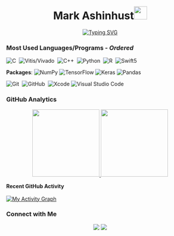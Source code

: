 <h1 align="center">Mark Ashinhust<img src="https://media.giphy.com/media/TEnXkcsHrP4YedChhA/giphy.gif" width="35"></h1>
<p align="center">
  <a href="https://git.io/typing-svg"><img src="https://readme-typing-svg.herokuapp.com?font=Fira+Code&pause=1000&color=FFAD00&center=true&width=435&lines=Embedded+Software+Developer;Computer+Engineering+Student;Neural+Network+Researcher" alt="Typing SVG" /></a>


### Most Used Languages/Programs - *Ordered*

![C](https://img.shields.io/badge/-C-05122A?style=flat&logo=C&logoColor=A8B9CC)&nbsp;
![Vitis/Vivado](https://img.shields.io/badge/-Vitis/Vivado-E01F27?logo=xilinx&logoColor=black&style=flat)&nbsp;
![C++](https://img.shields.io/badge/-C++-05122A?style=flat&logo=C%2B%2B&logoColor=00599C)&nbsp;
![Python](https://img.shields.io/badge/-Python-05122A?style=flat&logo=python)&nbsp;
![R](https://img.shields.io/badge/-R-276DC3?logo=r&logoColor=white&style=flat)&nbsp;
![Swift5](https://img.shields.io/badge/-Swift5-F05138?logo=swift&logoColor=black&style=flat)&nbsp;
  

__Packages__: 
![NumPy](https://img.shields.io/badge/numpy-%23013243.svg?style=flat&logo=numpy&logoColor=white)
![TensorFlow](https://img.shields.io/badge/TensorFlow-%23FF6F00.svg?style=flat&logo=TensorFlow&logoColor=white)
![Keras](https://img.shields.io/badge/Keras-%23D00000.svg?style=flat&logo=Keras&logoColor=white)
![Pandas](https://img.shields.io/badge/pandas-%23150458.svg?style=flat&logo=pandas&logoColor=white)


![Git](https://img.shields.io/badge/-Git-05122A?style=flat&logo=git)&nbsp;
![GitHub](https://img.shields.io/badge/-GitHub-05122A?style=flat&logo=github)&nbsp;
![Xcode](https://img.shields.io/badge/Xcode-007ACC?style=flat&logo=Xcode&logoColor=white)
![Visual Studio Code](https://img.shields.io/badge/-Visual%20Studio%20Code-05122A?style=flat&logo=visual-studio-code&logoColor=007ACC)&nbsp;


### GitHub Analytics

<p align="center">
<a href="https://github.com/Markay12">
  <img height="180em" src="https://github-readme-stats-eight-theta.vercel.app/api?username=Markay12&show_icons=true&theme=algolia&include_all_commits=true&count_private=true"/>
  <img height="180em" src="https://github-readme-stats-eight-theta.vercel.app/api/top-langs/?username=Markay12&layout=compact&langs_count=8&theme=algolia&include_all_commits=true&count_private=true"/>
</a>
</p>



<summary><b>Recent GitHub Activity</b></summary>
  <br/>
   <a href="https://github.com/Markay12"><img alt="My Activity Graph" src="https://activity-graph.herokuapp.com/graph?username=Markay12&custom_title=Mark's%20Contribution%20Graph&theme=react-dark" /></a>
  <br/>
  
  
  ### Connect with Me

<p align="center">
<a href="https://www.linkedin.com/in/markashinhust/"><img src="https://img.shields.io/badge/-Mark%20LinkedIn-0077B5?style=flat&logo=Linkedin&logoColor=white"/></a>
<a href="mailto:ashinhust.brass@gmail.com"><img src="https://img.shields.io/badge/-ashinhust.brass@gmail.com-D14836?style=flat&logo=Gmail&logoColor=white"/></a>
